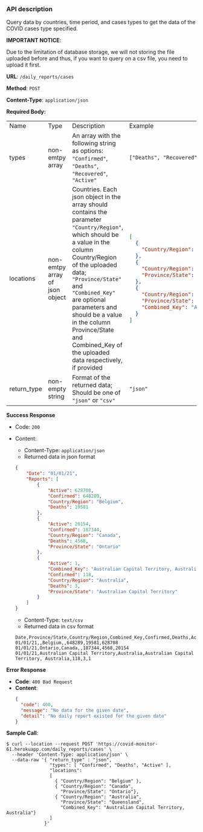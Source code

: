 ### API description

Query data by countries, time period, and cases types to get the data of the COVID cases type specified.

**IMPORTANT NOTICE**:

Due to the limitation of database storage, we will not storing the file uploaded before and thus, if you want to query on a csv file, you need to upload it first.

**URL**: `/daily_reports/cases`

**Method**: `POST`

**Content-Type**: `application/json`

**Required Body:**

<table>
<tr> 
<td> Name </td> <td> Type </td> <td> Description </td> <td> Example </td>
</tr>

<td> types </td>
<td> non-emtpy array </td>
<td> An array with the following string as options:  <code>"Confirmed"</code>,  <code>"Deaths"</code>,  <code>"Recovered"</code>,  <code>"Active"</code> </td>
<td> <code>["Deaths", "Recovered"]</code> </td>
</tr>
<tr>

<td> locations </td>
<td> non-emtpy array of json object </td>
<td> Countries. Each json object in the array should contains the parameter <code>"Country/Region"</code>, which should be a value in the column Country/Region of the uploaded data; <code>"Province/State"</code> and <code>"Combined_Key"</code> are optional parameters and should be a value in the column Province/State and Combined_Key of the uploaded data respectively, if provided
</td>
<td> 

```json
[
  { 
    "Country/Region": "Belgium"
  },
  { 
    "Country/Region": "Canada", 
    "Province/State": "Ontario"
  },
  { 
    "Country/Region": "Australia", 
    "Province/State": "Australian Capital Territory",
    "Combined_Key": "Australian Capital Territory, Australia"
  }
]
```
</td>
</tr>
<tr>

<td> return_type </td>
<td> non-empty string </td>
<td> Format of the returned data; Should be one of <code>"json"</code> or <code>"csv"</code>
</td>
<td> 
<code>"json"</code>
</td>
</tr>
</table>

**Success Response**

* Code: `200`
* Content:
  * Content-Type: `application/json`
  * Returned data in json format
  ```json
  {
      "Date": "01/01/21",
      "Reports": [
          {
              "Active": 628708,
              "Confirmed": 648289,
              "Country/Region": "Belgium",
              "Deaths": 19581
          },
          {
              "Active": 20154,
              "Confirmed": 187344,
              "Country/Region": "Canada",
              "Deaths": 4568,
              "Province/State": "Ontario"
          },
          {
              "Active": 1,
              "Combined_Key": "Australian Capital Territory, Australia",
              "Confirmed": 118,
              "Country/Region": "Australia",
              "Deaths": 3,
              "Province/State": "Australian Capital Territory"
          }
      ]
  }
  ```
  
  * Content-Type: `text/csv`
  * Returned data in csv format
  ```
  Date,Province/State,Country/Region,Combined_Key,Confirmed,Deaths,Active
  01/01/21,,Belgium,,648289,19581,628708
  01/01/21,Ontario,Canada,,187344,4568,20154
  01/01/21,Australian Capital Territory,Australia,Australian Capital Territory, Australia,118,3,1
  ```

**Error Response**

* **Code**: `400 Bad Request`
* **Content**: 
  ```json
  { 
    "code": 400, 
    "message": "No data for the given date", 
    "detail": "No daily report existed for the given date" 
  }
  ```


**Sample Call**:
```
$ curl --location --request POST 'https://covid-monitor-61.herokuapp.com/daily_reports/cases' \
  --header 'Content-Type: application/json' \
  --data-raw '{ "return_type" : "json",  
                "types": [ "Confirmed", "Deaths", "Active" ],
                "locations":
                [
                  { "Country/Region": "Belgium" },
                  { "Country/Region": "Canada", 
                    "Province/State": "Ontario"},
                  { "Country/Region": "Australia", 
                    "Province/State": "Queensland", 
                    "Combined_Key": "Australian Capital Territory, Australia"}
                ]
              }'
```

